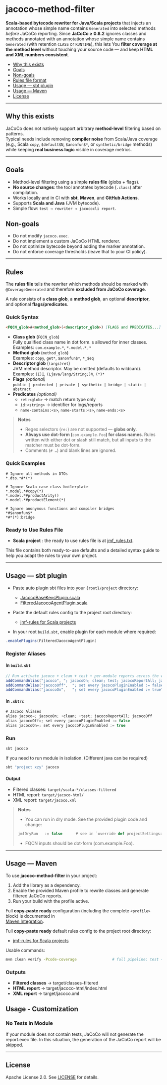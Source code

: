 
# jacoco-method-filter

**Scala-based bytecode rewriter for Java/Scala projects** that injects an annotation whose simple name contains
`Generated` into selected methods *before* JaCoCo reporting. Since **JaCoCo ≥ 0.8.2** ignores classes and methods
annotated with an annotation whose simple name contains `Generated` (with retention `CLASS` or `RUNTIME`), this lets
You **filter coverage at the method level** without touching your source code — and keep **HTML and XML numbers
consistent**.

- [Why this exists](#why-this-exists)
- [Goals](#goals)
- [Non-goals](#non-goals)
- [Rules file format](#rules-file-format)
- [Usage — sbt plugin](#usage--sbt-plugin)
- [Usage — Maven](#usage--maven)
- [License](#license)

---

## Why this exists

JaCoCo does not natively support arbitrary **method-level** filtering based on patterns.  
Typical needs include removing **compiler noise** from Scala/Java coverage (e.g., Scala `copy`, `$default$N`,
`$anonfun$*`, or `synthetic/bridge` methods) while keeping **real business logic** visible in coverage metrics.

---

## Goals

- Method-level filtering using a simple **rules file** (globs + flags).
- **No source changes**: the tool annotates bytecode (`.class`) after compilation.
- Works locally and in CI with **sbt**, **Maven**, and **GitHub Actions**.
- Supports **Scala and Java** (JVM bytecode).
- Simple flow: `test → rewriter → jacococli report`.

## Non-goals

- Do not modify `jacoco.exec`.
- Do not implement a custom JaCoCo HTML renderer.
- Do not optimize bytecode beyond adding the marker annotation.
- Do not enforce coverage thresholds (leave that to your CI policy).

---

## Rules

The **rules file** tells the rewriter which methods should be marked with  
`@CoverageGenerated` and therefore **excluded from JaCoCo coverage**.

A rule consists of a **class glob**, a **method glob**, an optional **descriptor**,  
and optional **flags/predicates**.

### Quick Syntax

```markdown
<FQCN_glob>#<method_glob>(<descriptor_glob>) [FLAGS and PREDICATES...]
```

- **Class glob** (`FQCN_glob`)  
  Fully qualified class name in dot form. `$` allowed for inner classes.  
  Examples: `com.example.*`, `*.model.*`, `*`
- **Method glob** (`method_glob`)  
  Examples: `copy`, `get*`, `$anonfun$*`, `*_$eq`
- **Descriptor glob** (`(args)ret`)  
  JVM method descriptor. May be omitted (defaults to wildcard).  
  Examples: `(I)I`, `(Ljava/lang/String;)V`, `(*)*`
- **Flags** _(optional)_  
  `public | protected | private | synthetic | bridge | static | abstract`
- **Predicates** _(optional)_
  - `ret:<glob>` → match return type only
  - `id:<string>` → identifier for logs/reports
  - `name-contains:<s>`, `name-starts:<s>`, `name-ends:<s>`

> **Notes**
>
>- Regex selectors (`re:`) are not supported — **globs only**.
>- **Always use dot-form (**`com.example.Foo`**) for class names**. Rules written with either dot or slash still
>match, but all inputs to the matcher must be dot-form.
>- Comments (`# …`) and blank lines are ignored.

### Quick Examples

```text
# Ignore all methods in DTOs
*.dto.*#*(*)

# Ignore Scala case class boilerplate
*.model.*#copy(*)
*.model.*#productArity()
*.model.*#productElement(*)

# Ignore anonymous functions and compiler bridges
*#$anonfun$*
*#*(*):bridge
```

### Ready to Use Rules File

- **Scala project** : the ready to use rules file is at
[jmf_rules.txt](./integration/jmf-rules_for_scala_project.txt).

This file contains both ready-to-use defaults and a detailed syntax guide
to help you adapt the rules to your own project.

---

## Usage — sbt plugin

- Paste auto plugin sbt files into your `{root}/project` directory:
  - [JacocoBaseKeysPlugin.scala](./integration/sbt/JacocoBaseKeysPlugin.scala)
  - [FilteredJacocoAgentPlugin.scala](./integration/sbt/FilteredJacocoAgentPlugin.scala)

- Paste the default rules config to the project root directory:
  - [jmf-rules for Scala projects](./integration/jmf-rules_for_scala_project.txt)

- In your root `build.sbt`, enable plugin for each module where required:

```scala
.enablePlugins(FilteredJacocoAgentPlugin)
```

### Register Aliases
#### In `build.sbt`
```scala
// Run activate jacoco + clean + test + per-module reports across the whole build + deactivate jacoco
addCommandAlias("jacoco", "; jacocoOn; clean; test; jacocoReportAll; jacocoOff")
addCommandAlias("jacocoOff",  "; set every jacocoPluginEnabled := false")
addCommandAlias("jacocoOn",   "; set every jacocoPluginEnabled := true")
```

#### In `.sbtrc`
```scala
# Jacoco Aliases
alias jacoco=; jacocoOn; +clean; +test; jacocoReportAll; jacocoOff
alias jacocoOff=; set every jacocoPluginEnabled := false
alias jacocoOn=; set every jacocoPluginEnabled := true
```

### Run

```bash
sbt jacoco
```

If you need to run module in isolation. (Different java can be required)

```bash
sbt "project xzy" jacoco
```

#### Output

- Filtered classes: `target/scala-*/classes-filtered`
- HTML report: `target/jacoco-html/`
- XML report: `target/jacoco.xml`

> **Notes**
>
>- You can run in dry mode. See the provided plugin code and change:
>
>```scala
>jmfDryRun   := false      # see in `override def projectSettings: Seq[Setting[_]]`
>```
>
>- FQCN inputs should be dot-form (com.example.Foo).

---

## Usage — Maven

To use **jacoco-method-filter** in your project:

1. Add the library as a dependency.
2. Enable the provided Maven profile to rewrite classes and generate filtered JaCoCo reports.
3. Run your build with the profile active.

Full **copy-paste ready** configuration (including the complete `<profile>` block) is documented in  
[Maven Integration](./integration/mvn/profile_integration.md).

Full **copy-paste ready** default rules config to the project root directory:
  - [jmf-rules for Scala projects](./integration/jmf-rules_for_scala_project.txt)

Usable commands:

```bash
mvn clean verify -Pcode-coverage                # full pipeline: test → rewrite → report
```

### Outputs

- **Filtered classes** → target/classes-filtered
- **HTML report** → target/jacoco-html/index.html
- **XML report** → target/jacoco.xml

## Usage - Customization

### No Tests in Module

If your module does not contain tests, JaCoCo will not generate the report.exec file.
In this situation, the generation of the JaCoCo report will be skipped.

---

## License

Apache License 2.0. See [LICENSE](LICENSE) for details.

